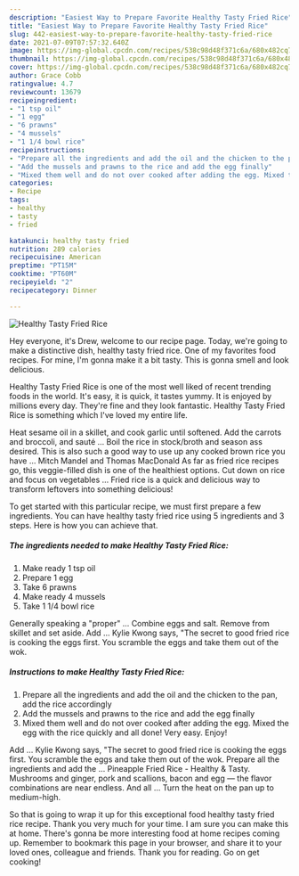 ```yaml
---
description: "Easiest Way to Prepare Favorite Healthy Tasty Fried Rice"
title: "Easiest Way to Prepare Favorite Healthy Tasty Fried Rice"
slug: 442-easiest-way-to-prepare-favorite-healthy-tasty-fried-rice
date: 2021-07-09T07:57:32.640Z
image: https://img-global.cpcdn.com/recipes/538c98d48f371c6a/680x482cq70/healthy-tasty-fried-rice-recipe-main-photo.jpg
thumbnail: https://img-global.cpcdn.com/recipes/538c98d48f371c6a/680x482cq70/healthy-tasty-fried-rice-recipe-main-photo.jpg
cover: https://img-global.cpcdn.com/recipes/538c98d48f371c6a/680x482cq70/healthy-tasty-fried-rice-recipe-main-photo.jpg
author: Grace Cobb
ratingvalue: 4.7
reviewcount: 13679
recipeingredient:
- "1 tsp oil"
- "1 egg"
- "6 prawns"
- "4 mussels"
- "1 1/4 bowl rice"
recipeinstructions:
- "Prepare all the ingredients and add the oil and the chicken to the pan, add the rice accordingly"
- "Add the mussels and prawns to the rice and add the egg finally"
- "Mixed them well and do not over cooked after adding the egg. Mixed the egg with the rice quickly and all done! Very easy. Enjoy!"
categories:
- Recipe
tags:
- healthy
- tasty
- fried

katakunci: healthy tasty fried 
nutrition: 289 calories
recipecuisine: American
preptime: "PT15M"
cooktime: "PT60M"
recipeyield: "2"
recipecategory: Dinner

---
```



![Healthy Tasty Fried Rice](https://img-global.cpcdn.com/recipes/538c98d48f371c6a/680x482cq70/healthy-tasty-fried-rice-recipe-main-photo.jpg)

Hey everyone, it's Drew, welcome to our recipe page. Today, we're going to make a distinctive dish, healthy tasty fried rice. One of my favorites food recipes. For mine, I'm gonna make it a bit tasty. This is gonna smell and look delicious.

Healthy Tasty Fried Rice is one of the most well liked of recent trending foods in the world. It's easy, it is quick, it tastes yummy. It is enjoyed by millions every day. They're fine and they look fantastic. Healthy Tasty Fried Rice is something which I've loved my entire life.

Heat sesame oil in a skillet, and cook garlic until softened. Add the carrots and broccoli, and sauté … Boil the rice in stock/broth and season ass desired. This is also such a good way to use up any cooked brown rice you have … Mitch Mandel and Thomas MacDonald As far as fried rice recipes go, this veggie-filled dish is one of the healthiest options. Cut down on rice and focus on vegetables … Fried rice is a quick and delicious way to transform leftovers into something delicious!


To get started with this particular recipe, we must first prepare a few ingredients. You can have healthy tasty fried rice using 5 ingredients and 3 steps. Here is how you can achieve that.

<!--inarticleads1-->

##### The ingredients needed to make Healthy Tasty Fried Rice:

1. Make ready 1 tsp oil
1. Prepare 1 egg
1. Take 6 prawns
1. Make ready 4 mussels
1. Take 1 1/4 bowl rice


Generally speaking a &#34;proper&#34; … Combine eggs and salt. Remove from skillet and set aside. Add … Kylie Kwong says, &#34;The secret to good fried rice is cooking the eggs first. You scramble the eggs and take them out of the wok. 

<!--inarticleads2-->

##### Instructions to make Healthy Tasty Fried Rice:

1. Prepare all the ingredients and add the oil and the chicken to the pan, add the rice accordingly
1. Add the mussels and prawns to the rice and add the egg finally
1. Mixed them well and do not over cooked after adding the egg. Mixed the egg with the rice quickly and all done! Very easy. Enjoy!


Add … Kylie Kwong says, &#34;The secret to good fried rice is cooking the eggs first. You scramble the eggs and take them out of the wok. Prepare all the ingredients and add the … Pineapple Fried Rice - Healthy &amp; Tasty. Mushrooms and ginger, pork and scallions, bacon and egg — the flavor combinations are near endless. And all … Turn the heat on the pan up to medium-high. 

So that is going to wrap it up for this exceptional food healthy tasty fried rice recipe. Thank you very much for your time. I am sure you can make this at home. There's gonna be more interesting food at home recipes coming up. Remember to bookmark this page in your browser, and share it to your loved ones, colleague and friends. Thank you for reading. Go on get cooking!
